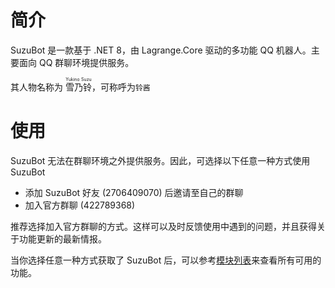 # 简介

SuzuBot 是一款基于 .NET 8，由 Lagrange.Core 驱动的多功能 QQ 机器人。主要面向 QQ 群聊环境提供服务。

其人物名称为 <ruby>雪乃铃<rt>Yukino Suzu</rt></ruby>，可称呼为`铃酱`

# 使用

SuzuBot 无法在群聊环境之外提供服务。因此，可选择以下任意一种方式使用 SuzuBot

- 添加 SuzuBot 好友 (2706409070) 后邀请至自己的群聊
- 加入官方群聊 (422789368) 

推荐选择加入官方群聊的方式。这样可以及时反馈使用中遇到的问题，并且获得关于功能更新的最新情报。

当你选择任意一种方式获取了 SuzuBot 后，可以参考[模块列表](/modules/)来查看所有可用的功能。